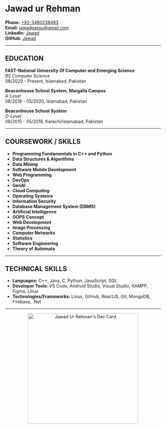 # Jawad ur Rehman

**Phone:** [+92-3480238483](tel:+92-3480238483)  
**Email:** [jawadpassu@gmail.com](mailto:jawadpassu@gmail.com)  
**LinkedIn:** [Jawad](https://www.linkedin.com/in/jawad-ur-rahman-129849111/)  
**GitHub:** [Jawad](https://github.com/jawad633)

---

## EDUCATION

**FAST-National University Of Computer and Emerging Science**  
_BS Computer Science_  
08/2020 - Present, Islamabad, Pakistan

**Beaconhouse School System, Margalla Campus**  
_A-Level_  
08/2018 - 05/2020, Islamabad, Pakistan

**Beaconhouse School System**  
_O-Level_  
08/2015 - 05/2018, Karachi/Islamabad, Pakistan

---

## COURSEWORK / SKILLS

- **Programming Fundamentals in C++ and Python**
- **Data Structures & Algorithms**
- **Data Mining**
- **Software Mobile Development**
- **Web Programming**
- **DevOps**
- **GenAI**
- **Cloud Computing**
- **Operating Systems**
- **Information Security**
- **Database Management System (DBMS)**
- **Artificial Intelligence**
- **OOPS Concept**
- **Web Development**
- **Image Processing**
- **Computer Networks**
- **Statistics**
- **Software Engineering**
- **Theory of Automata**

---


## TECHNICAL SKILLS

- **Languages:** C++, Java, C, Python, JavaScript, SQL  
- **Developer Tools:** VS Code, Android Studio, Visual Studio, XAMPP, Figma, Linux  
- **Technologies/Frameworks:** Linux, GitHub, ReactJS, Git, MongoDB, Firebase, .Net  

---




<div align="center">

<a href="https://app.daily.dev/jawadurrehman21"><img src="https://api.daily.dev/devcards/v2/30parYBgxcpCkwj0y4pYc.png?type=default&r=z0z" width="356" alt="Jawad Ur Rehman's Dev Card"/></a>
</div>



